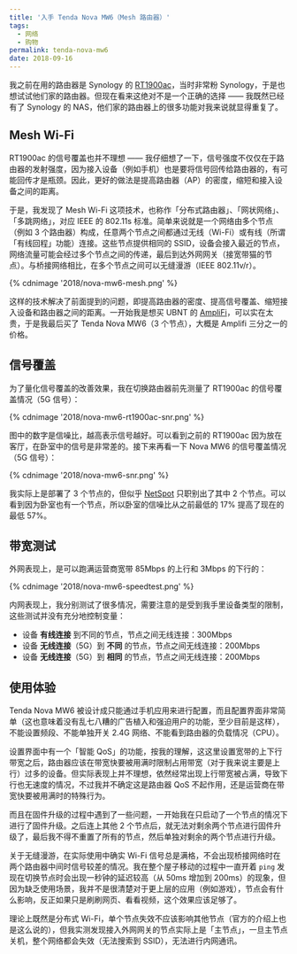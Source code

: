 ```yaml
---
title: '入手 Tenda Nova MW6（Mesh 路由器）'
tags:
  - 网络
  - 购物
permalink: tenda-nova-mw6
date: 2018-09-16
---
```


我之前在用的路由器是 Synology 的 [RT1900ac](https://www.synology.com/zh-cn/products/RT1900ac)，当时非常粉 Synology，于是也想试试他们家的路由器。但现在看来这绝对不是一个正确的选择 —— 我既然已经有了 Synology 的 NAS，他们家的路由器上的很多功能对我来说就显得重复了。

## Mesh Wi-Fi
RT1900ac 的信号覆盖也并不理想 —— 我仔细想了一下，信号强度不仅仅在于路由器的发射强度，因为接入设备（例如手机）也是要将信号回传给路由器的，有可能回传才是瓶颈。因此，更好的做法是提高路由器（AP）的密度，缩短和接入设备之间的距离。

于是，我发现了 Mesh Wi-Fi 这项技术，也称作「分布式路由器」、「网状网络」、「多跳网络」，对应 IEEE 的 802.11s 标准。简单来说就是一个网络由多个节点（例如 3 个路由器）构成，任意两个节点之间都通过无线（Wi-Fi）或有线（所谓「有线回程」功能）连接。这些节点提供相同的 SSID，设备会接入最近的节点，网络流量可能会经过多个节点之间的传递，最后到达外网网关（接宽带猫的节点）。与桥接网络相比，在多个节点之间可以无缝漫游（IEEE 802.11v/r）。

{% cdnimage '2018/nova-mw6-mesh.png' %}

这样的技术解决了前面提到的问题，即提高路由器的密度、提高信号覆盖、缩短接入设备和路由器之间的距离。一开始我是想买 UBNT 的 [AmpliFi](https://amplifi.com/)，可以实在太贵，于是我最后买了 Tenda Nova MW6（3 个节点），大概是 Amplifi 三分之一的价格。

## 信号覆盖
为了量化信号覆盖的改善效果，我在切换路由器前先测量了 RT1900ac 的信号覆盖情况（5G 信号）：

{% cdnimage '2018/nova-mw6-rt1900ac-snr.png' %}

图中的数字是信噪比，越高表示信号越好。可以看到之前的 RT1900ac 因为放在客厅，在卧室中的信号是非常差的。接下来再看一下 Nova MW6 的信号覆盖情况（5G 信号）：

{% cdnimage '2018/nova-mw6-snr.png' %}

我实际上是部署了 3 个节点的，但似乎 [NetSpot](https://www.netspotapp.com/) 只职别出了其中 2 个节点。可以看到因为卧室也有一个节点，所以卧室的信噪比从之前最低的 17% 提高了现在的最低 57%。

## 带宽测试
外网表现上，是可以跑满运营商宽带 85Mbps 的上行和 3Mbps 的下行的：

{% cdnimage '2018/nova-mw6-speedtest.png' %}

内网表现上，我分别测试了很多情况，需要注意的是受到我手里设备类型的限制，这些测试并没有充分地控制变量：

- 设备 **有线连接** 到不同的节点，节点之间无线连接：300Mbps
- 设备 **无线连接**（5G）到 **不同** 的节点，节点之间无线连接：200Mbps
- 设备 **无线连接**（5G）到 **相同** 的节点，节点之间无线连接：200Mbps

## 使用体验
Tenda Nova MW6 被设计成只能通过手机应用来进行配置，而且配置界面非常简单（这也意味着没有乱七八糟的广告植入和强迫用户的功能，至少目前是这样），不能设置频段、不能单独开关 2.4G 网络、不能看到路由器的负载情况（CPU）。

设置界面中有一个「智能 QoS」的功能，按我的理解，这这里设置宽带的上下行带宽之后，路由器应该在带宽快要被用满时限制占用带宽（对于我来说主要是上行）过多的设备。但实际表现上并不理想，依然经常出现上行带宽被占满，导致下行也无速度的情况，不过我并不确定这是路由器 QoS 不起作用，还是运营商在带宽快要被用满时的特殊行为。

而且在固件升级的过程中遇到了一些问题，一开始我在只启动了一个节点的情况下进行了固件升级。之后连上其他 2 个节点后，就无法对剩余两个节点进行固件升级了，最后我不得不重置了所有的节点，然后单独对剩余的两个节点进行升级。

关于无缝漫游，在实际使用中确实 Wi-Fi 信号总是满格，不会出现桥接网络时在两个路由器中间时信号较差的情况。我在整个屋子移动的过程中一直开着 `ping` 发现在切换节点时会出现一秒钟的延迟较高（从 50ms 增加到 200ms）的现象，但因为缺乏使用场景，我并不是很清楚对于更上层的应用（例如游戏），节点会有什么影响，反正如果只是刷刷网页、看看视频，这个效果应该足够了。

理论上既然是分布式 Wi-Fi，单个节点失效不应该影响其他节点（官方的介绍上也是这么说的），但我实测发现接入外网网关的节点实际上是「主节点」，一旦主节点关机，整个网络都会失效（无法搜索到 SSID），无法进行内网通讯。
